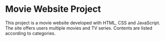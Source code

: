 <h1>Movie Website Project</h1>

<p>This project is a movie website developed with HTML, CSS and JavaScript. The site offers users multiple movies and TV series. Contents are listed according to categories.</p>
